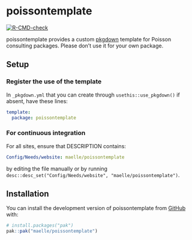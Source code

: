 
# poissontemplate

<!-- badges: start -->
[![R-CMD-check](https://github.com/maelle/poissontemplate/actions/workflows/R-CMD-check.yaml/badge.svg)](https://github.com/maelle/poissontemplate/actions/workflows/R-CMD-check.yaml)
<!-- badges: end -->

poissontemplate provides a custom [pkgdown](https://pkgdown.r-lib.org/) template for Poisson consulting packages. 
Please don’t use it for your own package.

## Setup

### Register the use of the template

In `_pkgdown.yml` that you can create through `usethis::use_pkgdown()` if absent,
have these lines:

```yaml
template:
  package: poissontemplate
```

### For continuous integration

For all sites, ensure that DESCRIPTION contains:

```yaml
Config/Needs/website: maelle/poissontemplate
```

by editing the file manually or by running `desc::desc_set("Config/Needs/website", "maelle/poissontemplate")`.


## Installation

You can install the development version of poissontemplate from [GitHub](https://github.com/) with:

``` r
# install.packages("pak")
pak::pak("maelle/poissontemplate")
```
